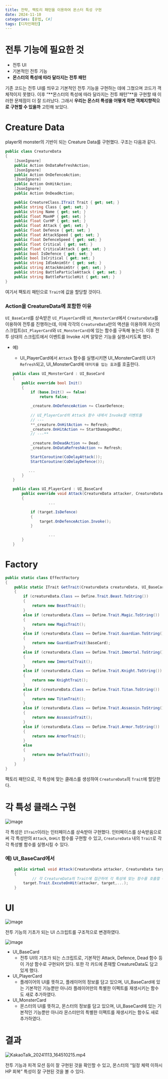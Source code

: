 ```yaml
---
title: 전략, 팩토리 패턴을 이용하여 몬스터 특성 구현
date: 2024-11-10
categories: [문법, C#]
tags: [디자인패턴]
---
```

# 전투 기능에 필요한 것

- 전투 UI
- 기본적인 전투 기능
- **몬스터의 특성에 따라 달라지는 전투 패턴**

기존 코드는 전투 UI를 띄우고 기본적인 전투 기능을 구현하는 데에 그쳤으며 코드가 객체적이지 못했다. 이후 “**몬스터의 특성에 따라 달라지는 전투 패턴”**을 구현할 때 이러한 문제점이 더 잘 드러났다. 그래서 **우리는 몬스터 특성을 어떻게 하면 객체지향적으로 구현할 수 있을까** 고민해 보았다.

# Creature Data

player와 monster의 기반이 되는 Creature Data를 구현했다. 구조는 다음과 같다.

```csharp
public class CreatureData
{
    [JsonIgnore]
    public Action OnDataRefreshAction;
    [JsonIgnore]
    public Action OnDefenceAction;
    [JsonIgnore]
    public Action OnHitAction;
    [JsonIgnore]
    public Action OnDeadAction;

    public CreatureClass.ITrait Trait { get; set; }
    public string Class { get; set; }
    public string Name { get; set; }
    public float MaxHP { get; set; }
    public float CurHP { get; set; }
    public float Attack { get; set; }
    public float Defence { get; set; }
    public float AttackSpeed { get; set; }
    public float DefenceSpeed { get; set; }
    public float Critical { get; set; }
    public float CriticalAttack { get; set; }
    public bool IsDefence { get; set; }
    public bool IsCritical { get; set; }
    public string IdleAnimStr { get; set; }
    public string AttackAnimStr { get; set; }
    public string BattleParticleAttack { get; set; }
    public string BattleParticleHit { get; set; }
}
```

여기서 팩토리 패턴으로 `Trait`에 값을 할당할 것이다. 

### Action을 CreatureData에 포함한 이유

`UI_BaseCard`를 상속받은 `UI_PlayerCard`와 `UI_MonsterCard`에서 `CreatureData`를 이용하여 전투를 진행하는데, 이때 각각의 `CreatureData`만의 액션을 이용하여 자신의 스크립트(`UI_PlayerCard`와 `UI_MonsterCard`)에 있는 함수를 구독해 놓는다. 이후 전투 상대의 스크립트에서 이벤트를 Invoke 시켜 알맞은 기능을 실행시키도록 했다.

- 예)
    - UI_PlayerCard에서 `Attack` 함수를 실행시키면 UI_MonsterCard의 UI가 `Refresh`되고, UI_MonsterCard에 `대미지를 입는 효과`를 호출한다.
    
    ```csharp
    public class UI_MonsterCard : UI_BaseCard
    {
        public override bool Init()
        {
            if (base.Init() == false)
                return false;
    
            _creature.OnDefenceAction += ClearDefence;
            
            // UI_PlayerCard의 Attack 함수 내에서 Invoke할 이벤트들 
            // ---
            **_creature.OnHitAction += Refresh;
            _creature.OnHitAction += StartDamagedMat;
            // ---** 
            
            _creature.OnDeadAction += Dead;
            _creature.OnDataRefreshAction += Refresh;
    
            StartCoroutine(CoDelayAttack());
            StartCoroutine(CoDelayDefence());
    
           ...
        }
    }
    
    public class UI_PlayerCard : UI_BaseCard
        public override void Attack(CreatureData attacker, CreatureData target)
        {
    				...
    
            if (target.IsDefence)
            {
                target.OnDefenceAction.Invoke();
            }
    
    				...
        }
    }
    ```
    

# Factory

```csharp
public static class EffectFactory
{
    public static ITrait GetTrait(CreatureData creatureData, UI_BaseCard baseCard = null)
    {
        if (creatureData.Class == Define.Trait.Beast.ToString())
        {
            return new BeastTrait();
        }
        else if (creatureData.Class == Define.Trait.Magic.ToString())
        {
            return new MagicTrait();
        }
        else if (creatureData.Class == Define.Trait.Guardian.ToString())
        {
            return new GuardianTrait(baseCard);
        }
        else if (creatureData.Class == Define.Trait.Immortal.ToString())
        {
            return new ImmortalTrait();
        }
        else if (creatureData.Class == Define.Trait.Knight.ToString())
        {
            return new KnightTrait();
        }
        else if (creatureData.Class == Define.Trait.Titan.ToString())
        {
            return new TitanTrait();
        }
        else if (creatureData.Class == Define.Trait.Assassin.ToString())
        {
            return new AssassinTrait();
        }
        else if (creatureData.Class == Define.Trait.Armor.ToString())
        {
            return new ArmorTrait();
        }
        else
        {
            return new DefaultTrait();
        }
    }
}
```

팩토리 패턴으로, 각 특성에 맞는 클래스를 생성하여 `CreatureData`의 `Trait`에 할당한다.

# 각 특성 클래스 구현

![image](https://github.com/user-attachments/assets/ce2292c2-bc91-4488-b8aa-31c9cd24b82a)


각 특성은 `ITrait`이라는 인터페이스를 상속받아 구현했다. 인터페이스를 상속받음으로써 각 특성만의 `Attack`, `OnHit` 함수를 구현할 수 있고, `CreatureData` 내의 `Trait`로 각각 특성별 함수를 실행시킬 수 있다.

### 예) UI_BaseCard에서

```csharp
    public virtual void Attack(CreatureData attacker, CreatureData target)
    {
		    // 각 CreatureData의 Trait에 접근하여 각 특성에 맞는 함수를 호출할 수 있다. 
        target.Trait.ExcuteOnHit(attacker, target,...);
    }
```

# UI

![image](https://github.com/user-attachments/assets/565adee2-fc41-4b7f-b821-a8ba4c76dc18)


전투 기능의 기초가 되는 UI 스크립트를 구조적으로 변경하였다. 

![image](https://github.com/user-attachments/assets/d1bfa678-2382-42d6-a2cf-eb92245d3031)


- UI_BaseCard
    - 전투 UI의 기초가 되는 스크립트로, 기본적인 Attack, Defence, Dead 함수 등이 가상 함수로 구현되어 있다. 또한 각 카드에 존재할 CreatureData도 담고 있게 했다.
- UI_PlayerCard
    - 플레이어의 UI를 뜻하고, 플레이어의 정보를 담고 있으며, UI_BaseCard에 있는 기본적인 기능뿐만 아니라 플레이어만의 특별한 이펙트를 재생시키는 함수도 새로 추가하였다.
- UI_MonsterCard
    - 몬스터의 UI를 뜻하고, 몬스터의 정보를 담고 있으며, UI_BaseCard에 있는 기본적인 기능뿐만 아니라 몬스터만의 특별한 이펙트를 재생시키는 함수도 새로 추가하였다.

# 결과

![KakaoTalk_20241113_164510215.mp4](https://github.com/user-attachments/assets/0ea60148-c964-4ae1-94b4-356374413d2c)


전투 기능과 피격 모션 등이 잘 구현된 것을 확인할 수 있고, 몬스터의 “일정 체력 이하시 HP 회복” 특성이 잘 구현된 것을 볼 수 있다.